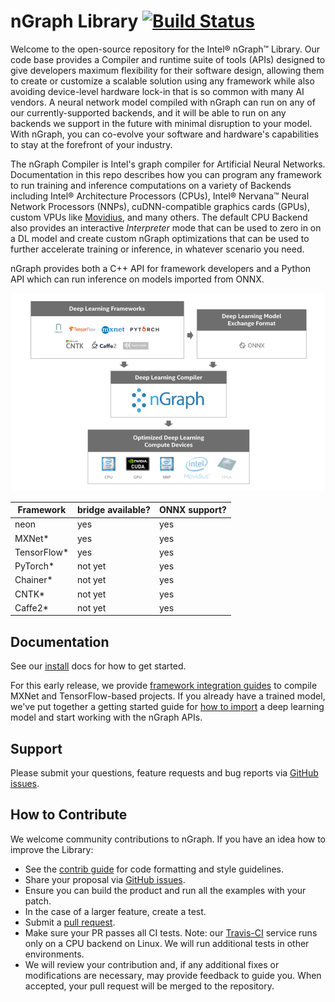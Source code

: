# nGraph Library [![Build Status][build-status-badge]][build-status]


Welcome to the open-source repository for the Intel® nGraph™ Library. Our code 
base provides a Compiler and runtime suite of tools (APIs) designed to give 
developers maximum flexibility for their software design, allowing them to 
create or customize a scalable solution using any framework while also avoiding 
device-level hardware lock-in that is so common with many AI vendors. A neural 
network model compiled with nGraph can run on any of our currently-supported 
backends, and it will be able to run on any backends we support in the future 
with minimal disruption to your model. With nGraph, you can co-evolve your 
software and hardware's capabilities to stay at the forefront of your industry. 

The nGraph Compiler is Intel's graph compiler for Artificial Neural Networks. 
Documentation in this repo describes how you can program any framework 
to run training and inference computations on a variety of Backends including 
Intel® Architecture Processors (CPUs), Intel® Nervana™ Neural Network Processors 
(NNPs), cuDNN-compatible graphics cards (GPUs), custom VPUs like [Movidius], and
many others. The default CPU Backend also provides an interactive *Interpreter* 
mode that can be used to zero in on a DL model and create custom nGraph 
optimizations that can be used to further accelerate training or inference, in 
whatever scenario you need.  

nGraph provides both  a C++ API for framework developers and a Python API which 
can run inference on models imported from ONNX. 

![nGraph ecosystem][ngraph-ecosystem]


|Framework   | bridge available? | ONNX support?  |
|------------|-------------------|----------------|
| neon       | yes               | yes            |
| MXNet*     | yes               | yes            |
| TensorFlow*| yes               | yes            |
| PyTorch*   | not yet           | yes            |
| Chainer*   | not yet           | yes            |
| CNTK*      | not yet           | yes            |
| Caffe2*    | not yet           | yes            |


## Documentation

See our [install] docs for how to get started.

For this early release, we provide [framework integration guides] to
compile MXNet and TensorFlow-based projects. If you already have a
trained model, we've put together a getting started guide for
[how to import] a deep learning model and start working with the nGraph
APIs.

## Support

Please submit your questions, feature requests and bug reports via
[GitHub issues].

## How to Contribute

We welcome community contributions to nGraph. If you have an idea how
to improve the Library:

* See the [contrib guide] for code formatting and style guidelines.
* Share your proposal via [GitHub issues].
* Ensure you can build the product and run all the examples with your patch.
* In the case of a larger feature, create a test.
* Submit a [pull request].
* Make sure your PR passes all CI tests. Note: our [Travis-CI][build-status] service
  runs only on a CPU backend on Linux. We will run additional tests
  in other environments.
* We will review your contribution and, if any additional fixes or
  modifications are necessary, may provide feedback to guide you. When
  accepted, your pull request will be merged to the repository.

[install]: http://ngraph.nervanasys.com/docs/latest/install.html
[framework integration guides]: http://ngraph.nervanasys.com/docs/latest/framework-integration-guides.html
[Github issues]: https://github.com/NervanaSystems/ngraph/issues
[contrib guide]: http://ngraph.nervanasys.com/docs/latest/project/code-contributor-README.html
[pull request]: https://github.com/NervanaSystems/ngraph/pulls
[how to import]: http://ngraph.nervanasys.com/docs/latest/howto/import.html
[ngraph-ecosystem]: doc/sphinx/source/graphics/ngraph-ecosystem.png "nGraph Ecosystem"
[build-status]: https://travis-ci.org/NervanaSystems/ngraph/branches
[build-status-badge]: https://travis-ci.org/NervanaSystems/ngraph.svg?branch=master
[develop-without-lockin]: doc/sphinx/source/graphics/develop-without-lockin.png "Develop on any part of the stack wtihout lockin"
[Movidius]:https://www.movidius.com/solutions/vision-processing-unit
